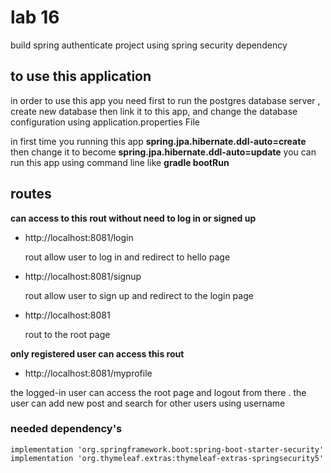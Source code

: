 # lab 16
build spring authenticate project using spring security dependency 

## to use this application
in order to use this app you need first to run the postgres database server , create new database then link it to this app, and change the database configuration using application.properties File

in first time you running this app **spring.jpa.hibernate.ddl-auto=create** then change it to become **spring.jpa.hibernate.ddl-auto=update**
you can run this app using command line like **gradle bootRun**

## routes 
**can access to this rout without need to log in or signed up**
- http://localhost:8081/login

  rout allow user to log in and redirect to hello page
- http://localhost:8081/signup

  rout allow user to sign up and redirect to the login page
- http://localhost:8081

  rout to the root page 

  

**only registered user can access this rout**
- http://localhost:8081/myprofile


the logged-in user can access the root page and logout from there .
the user can add new post and search for other users using username 

### needed dependency's
```
implementation 'org.springframework.boot:spring-boot-starter-security'
implementation 'org.thymeleaf.extras:thymeleaf-extras-springsecurity5'
```



